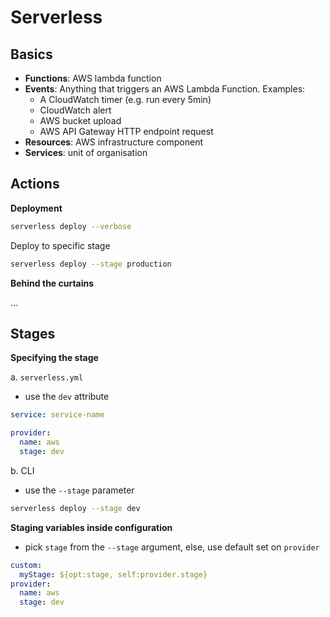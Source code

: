 # Serverless



## Basics



- **Functions**: AWS lambda function
- **Events**: Anything that triggers an AWS Lambda Function. Examples:
  - A CloudWatch timer (e.g. run every 5min)
  - CloudWatch alert
  - AWS bucket upload
  - AWS API Gateway HTTP endpoint request
- **Resources**: AWS infrastructure component
- **Services**: unit of organisation



## Actions



**Deployment**

```bash
serverless deploy --verbose
```

Deploy to specific stage

```bash
serverless deploy --stage production
```

**Behind the curtains**

...



## Stages

**Specifying the stage**

a. `serverless.yml`

- use the `dev` attribute

````yaml
service: service-name

provider:
  name: aws
  stage: dev
````

b. CLI

- use the `--stage` parameter

```bash
serverless deploy --stage dev
```



**Staging variables inside configuration**

- pick `stage` from the `--stage` argument, else, use default set on `provider`

```yaml
custom:
  myStage: ${opt:stage, self:provider.stage}
provider:
  name: aws
  stage: dev
```